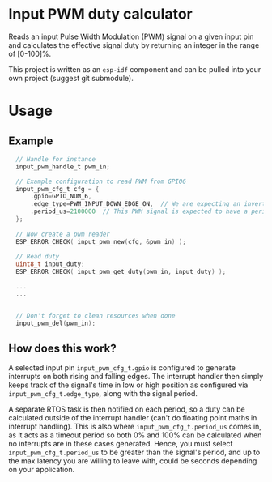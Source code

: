 # Input PWM duty calculator

Reads an input Pulse Width Modulation (PWM) signal on a given input pin and calculates the effective signal
duty by returning an integer in the range of [0-100]%.

This project is written as an `esp-idf` component and can be pulled into your own project (suggest git submodule).

# Usage
## Example
```c
  // Handle for instance
  input_pwm_handle_t pwm_in;

  // Example configuration to read PWM from GPIO6
  input_pwm_cfg_t cfg = {
      .gpio=GPIO_NUM_6, 
      .edge_type=PWM_INPUT_DOWN_EDGE_ON,  // We are expecting an inverted PWM signal (low is ON)
      .period_us=2100000  // This PWM signal is expected to have a period <2s (really slow PWM) 
  };
  
  // Now create a pwm reader
  ESP_ERROR_CHECK( input_pwm_new(cfg, &pwm_in) );
  
  // Read duty
  uint8_t input_duty;
  ESP_ERROR_CHECK( input_pwm_get_duty(pwm_in, input_duty) );

  ...
  ...


  // Don't forget to clean resources when done
  input_pwm_del(pwm_in);

```

## How does this work?

A selected input pin `input_pwm_cfg_t.gpio` is configured to generate interrupts on both rising and falling edges.
The interrupt handler then simply keeps track of the signal's time in low or high position as configured via
`input_pwm_cfg_t.edge_type`, along with the signal period.

A separate RTOS task is then notified on each period, so a duty can be calculated outside of the interrupt handler
(can't do floating point maths in interrupt handling). This is also where `input_pwm_cfg_t.period_us` comes in, as it 
acts as a timeout period so both 0% and 100% can be calculated when no interrupts are in these cases generated. Hence,
you must select `input_pwm_cfg_t.period_us` to be greater than the signal's period, and up to the max latency you are
willing to leave with, could be seconds depending on your application.
